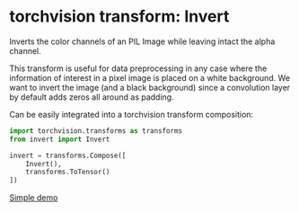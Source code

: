 # torchvision transform: Invert

Inverts the color channels of an PIL Image while leaving intact the alpha channel.

This transform is useful for data preprocessing in any case where the information of interest in a pixel image is placed on a white background. We want to invert the image (and a black background) since a convolution layer by default adds zeros all around as padding.

Can be easily integrated into a torchvision transform composition:

```python
import torchvision.transforms as transforms
from invert import Invert

invert = transforms.Compose([
    Invert(),
    transforms.ToTensor()
])
```

[Simple demo](demo.ipynb)